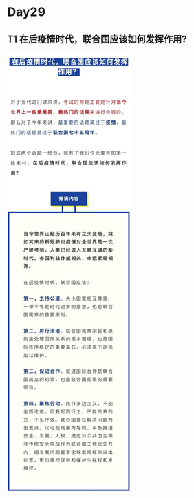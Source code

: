 # Day29
## T1 在后疫情时代，联合国应该如何发挥作用?

![129f1fa3ac960825e0641d2f05f5e08a](image/129f1fa3ac960825e0641d2f05f5e08a.png)